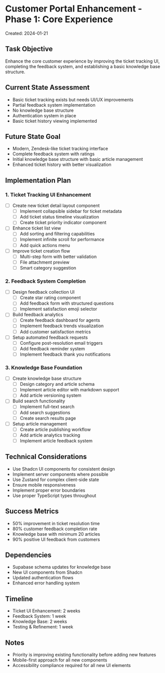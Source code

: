 # Customer Portal Enhancement - Phase 1: Core Experience
Created: 2024-01-21

## Task Objective
Enhance the core customer experience by improving the ticket tracking UI, completing the feedback system, and establishing a basic knowledge base structure.

## Current State Assessment
- Basic ticket tracking exists but needs UI/UX improvements
- Partial feedback system implementation
- No knowledge base structure
- Authentication system in place
- Basic ticket history viewing implemented

## Future State Goal
- Modern, Zendesk-like ticket tracking interface
- Complete feedback system with ratings
- Initial knowledge base structure with basic article management
- Enhanced ticket history with better visualization

## Implementation Plan

### 1. Ticket Tracking UI Enhancement
- [ ] Create new ticket detail layout component
  - [ ] Implement collapsible sidebar for ticket metadata
  - [ ] Add ticket status timeline visualization
  - [ ] Create ticket priority indicator component
- [ ] Enhance ticket list view
  - [ ] Add sorting and filtering capabilities
  - [ ] Implement infinite scroll for performance
  - [ ] Add quick actions menu
- [ ] Improve ticket creation flow
  - [ ] Multi-step form with better validation
  - [ ] File attachment preview
  - [ ] Smart category suggestion

### 2. Feedback System Completion
- [ ] Design feedback collection UI
  - [ ] Create star rating component
  - [ ] Add feedback form with structured questions
  - [ ] Implement satisfaction emoji selector
- [ ] Build feedback analytics
  - [ ] Create feedback dashboard for agents
  - [ ] Implement feedback trends visualization
  - [ ] Add customer satisfaction metrics
- [ ] Setup automated feedback requests
  - [ ] Configure post-resolution email triggers
  - [ ] Add feedback reminder system
  - [ ] Implement feedback thank you notifications

### 3. Knowledge Base Foundation
- [ ] Create knowledge base structure
  - [ ] Design category and article schema
  - [ ] Implement article editor with markdown support
  - [ ] Add article versioning system
- [ ] Build search functionality
  - [ ] Implement full-text search
  - [ ] Add search suggestions
  - [ ] Create search results page
- [ ] Setup article management
  - [ ] Create article publishing workflow
  - [ ] Add article analytics tracking
  - [ ] Implement article feedback system

## Technical Considerations
- Use Shadcn UI components for consistent design
- Implement server components where possible
- Use Zustand for complex client-side state
- Ensure mobile responsiveness
- Implement proper error boundaries
- Use proper TypeScript types throughout

## Success Metrics
- 50% improvement in ticket resolution time
- 80% customer feedback completion rate
- Knowledge base with minimum 20 articles
- 90% positive UI feedback from customers

## Dependencies
- Supabase schema updates for knowledge base
- New UI components from Shadcn
- Updated authentication flows
- Enhanced error handling system

## Timeline
- Ticket UI Enhancement: 2 weeks
- Feedback System: 1 week
- Knowledge Base: 2 weeks
- Testing & Refinement: 1 week

## Notes
- Priority is improving existing functionality before adding new features
- Mobile-first approach for all new components
- Accessibility compliance required for all new UI elements 